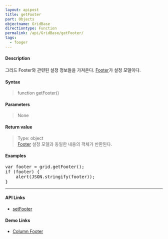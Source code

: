 ```yaml
---
layout: apipost
title: getFooter
part: Objects
objectname: GridBase
directiontype: Function
permalink: /api/GridBase/getFooter/
tags:
  - fooger
---
```



#### Description

 그리드 Footer와 관련된 설정 정보들을 가져온다. [Footer](/api/types/Footer/)가 설정 모델이다.

#### Syntax

> function getFooter()

#### Parameters

> None

#### Return value

> Type: object  
> [Footer](/api/types/Footer/) 설정 모델과 동일한 내용의 객체가 반환된다.

#### Examples 

<pre class="prettyprint">
var footer = grid.getFooter();
if (footer) {
	alert(JSON.stringify(footer));
}
</pre>

---

#### API Links

* [setFooter](/api/GridBase/setFooter)  

#### Demo Links

* [Column Footer](http://demo.realgrid.com/HeaderAndFooter/ColumnFooter/)